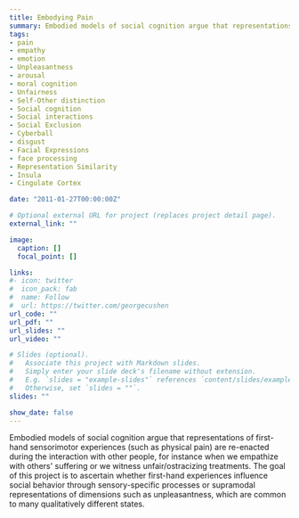 ```yaml
---
title: Embodying Pain
summary: Embodied models of social cognition argue that representations of first-hand sensorimotor experiences are re-enacted during the interaction with other people, for instance when we empathize with others' suffering or we witness unfair/ostracizing treatments. The goal of this project is to ascertain whether first-hand experiences influence social behavior through sensory-specific processes or supramodal representations of dimensions such as unpleasantness, which are common to many qualitatively different states.
tags:
- pain
- empathy
- emotion
- Unpleasantness
- arousal
- moral cognition
- Unfairness
- Self-Other distinction
- Social cognition
- Social interactions
- Social Exclusion
- Cyberball
- disgust
- Facial Expressions
- face processing
- Representation Similarity
- Insula
- Cingulate Cortex

date: "2011-01-27T00:00:00Z"

# Optional external URL for project (replaces project detail page).
external_link: ""

image:
  caption: []
  focal_point: []

links:
#- icon: twitter
#  icon_pack: fab
#  name: Follow
#  url: https://twitter.com/georgecushen
url_code: ""
url_pdf: ""
url_slides: ""
url_video: ""

# Slides (optional).
#   Associate this project with Markdown slides.
#   Simply enter your slide deck's filename without extension.
#   E.g. `slides = "example-slides"` references `content/slides/example-slides.md`.
#   Otherwise, set `slides = ""`.
slides: ""

show_date: false
---
```


Embodied models of social cognition argue that representations of first-hand sensorimotor experiences (such as physical pain) are re-enacted during the interaction with other people, for instance when we empathize with others' suffering or we witness unfair/ostracizing treatments. The goal of this project is to ascertain whether first-hand experiences influence social behavior through sensory-specific processes or supramodal representations of dimensions such as unpleasantness, which are common to many qualitatively different states.
